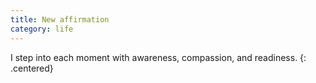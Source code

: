 ```yaml
---
title: New affirmation
category: life
---
```


I
step
into
each
moment
with
awareness,
compassion,
and
readiness.
{: .centered}
